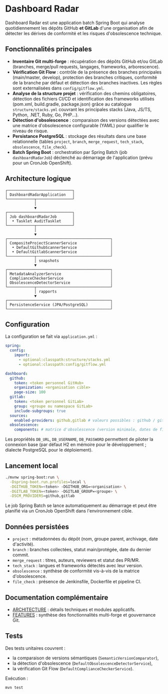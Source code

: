 # Dashboard Radar

Dashboard Radar est une application batch Spring Boot qui analyse quotidiennement les dépôts GitHub **et GitLab** d'une organisation afin de détecter les dérives de conformité et les risques d'obsolescence technique.

## Fonctionnalités principales

- **Inventaire Git multi-forge** : récupération des dépôts GitHub et/ou GitLab (branches, merge/pull requests, langages, frameworks, arborescence).
- **Vérification Git Flow** : contrôle de la présence des branches principales (main/master, develop), protection des branches critiques, conformité de la branche par défaut et détection des branches inactives. Les règles sont externalisées dans `config/gitflow.yml`.
- **Analyse de la structure projet** : vérification des chemins obligatoires, détection des fichiers CI/CD et identification des frameworks utilisés (pom.xml, build.gradle, package.json) grâce au catalogue `structure/stacks.yml` couvrant les principales stacks (Java, JS/TS, Python, .NET, Ruby, Go, PHP...).
- **Détection d'obsolescence** : comparaison des versions détectées avec une matrice d'obsolescence configurable (YAML) pour qualifier le niveau de risque.
- **Persistance PostgreSQL** : stockage des résultats dans une base relationnelle (tables `project`, `branch`, `merge_request`, `tech_stack`, `obsolescence`, `file_check`).
- **Batch Spring Boot** : orchestration par Spring Batch (job `dashboardRadarJob`) déclenché au démarrage de l'application (prévu pour un CronJob OpenShift).

## Architecture logique

```
┌─────────────────────────────┐
│ DashboardRadarApplication   │
└────────────┬────────────────┘
             │
             ▼
┌─────────────────────────────┐
│ Job dashboardRadarJob       │
│  • Tasklet AuditTasklet     │
└────────────┬────────────────┘
             │
             ▼
┌──────────────────────────────────────────────┐
│ CompositeProjectScannerService               │
│  • DefaultGithubScannerService               │
│  • DefaultGitlabScannerService               │
└────────────┬─────────────────────────────────┘
             │ snapshots
             ▼
┌──────────────────────────────────────────────┐
│ MetadataAnalyzerService                      │
│ ComplianceCheckerService                     │
│ ObsolescenceDetectorService                  │
└────────────┬─────────────────────────────────┘
             │ rapports
             ▼
┌──────────────────────────────────────────────┐
│ PersistenceService (JPA/PostgreSQL)          │
└──────────────────────────────────────────────┘
```

## Configuration

La configuration se fait via `application.yml` :

```yaml
spring:
  config:
    import:
      - optional:classpath:structure/stacks.yml
      - optional:classpath:config/gitflow.yml

dashboard:
  github:
    token: <token personnel GitHub>
    organization: <organisation cible>
    page-size: 100
  gitlab:
    token: <token personnel GitLab>
    group: <groupe ou namespace GitLab>
    include-subgroups: true
  sources:
    enabled-providers: github,gitlab # valeurs possibles : github / gitlab / github,gitlab
  obsolescence:
    components: # matrice d'obsolescence (version minimale, dates de fin de support)
```

Les propriétés `DB_URL`, `DB_USERNAME`, `DB_PASSWORD` permettent de piloter la connexion base (par défaut H2 en mémoire pour le développement ; dialecte PostgreSQL pour le déploiement).

## Lancement local

```bash
./mvnw spring-boot:run \
  -Dspring-boot.run.profiles=local \
  -DGITHUB_TOKEN=<token> -DGITHUB_ORG=<organisation> \
  -DGITLAB_TOKEN=<token> -DGITLAB_GROUP=<groupe> \
  -DSCM_PROVIDERS=github,gitlab
```

Le job Spring Batch se lance automatiquement au démarrage et peut être planifié via un CronJob OpenShift dans l'environnement cible.

## Données persistées

- `project` : métadonnées du dépôt (nom, groupe parent, archivage, date d'activité).
- `branch` : branches collectées, statut main/protégée, date du dernier commit.
- `merge_request` : titres, auteurs, reviewers et statut des PR/MR.
- `tech_stack` : langues et frameworks détectés avec leur version.
- `obsolescence` : synthèse de conformité vis-à-vis de la matrice d'obsolescence.
- `file_check` : présence de Jenkinsfile, Dockerfile et pipeline CI.

## Documentation complémentaire

- [ARCHITECTURE](docs/ARCHITECTURE.md) : détails techniques et modules applicatifs.
- [FEATURES](docs/FEATURES.md) : synthèse des fonctionnalités multi-forge et gouvernance Git.

## Tests

Des tests unitaires couvrent :

- la comparaison de versions sémantiques (`SemanticVersionComparator`),
- la détection d'obsolescence (`DefaultObsolescenceDetectorService`),
- la vérification Git Flow (`DefaultComplianceCheckerService`).

Exécution :

```bash
mvn test
```
